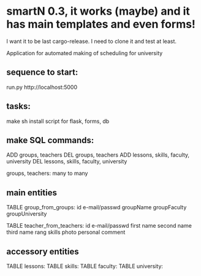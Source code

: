 smartN 0.3, it works (maybe) and it has main templates and even forms!
======================================================================
I want it to be last cargo-release. I need to clone it and test at least. 

Аpplication for automated making of scheduling for university 

sequence to start:
------------------

run.py
http://localhost:5000

tasks:
------
make sh install script for flask, forms, db

make SQL commands:
------------------
ADD groups, teachers
DEL groups, teachers
ADD lessons, skills, faculty, university
DEL lessons, skills, faculty, university

groups, teachers: many to many

main entities
-------------

TABLE group_from_groups:
id
e-mail/passwd
groupName
groupFaculty
groupUniversity

TABLE teacher_from_teachers:
id
e-mail/passwd
first name
second name
third name
rang
skills
photo
personal comment

accessory entities
------------------

TABLE lessons:
TABLE skills:
TABLE faculty:
TABLE university:
